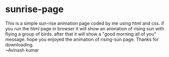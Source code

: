 # sunrise-page
This is a simple sun-rise animation page coded by me using html and css.
if  you run the html page in browser it will show an animation of rising sun with flying a group of birds.
after that it will show a "good morning all of you" message.
hope you enjoyed the animation of rising-sun page.
                       Thanks for downloading.  
                            ~Avinash kumar























































